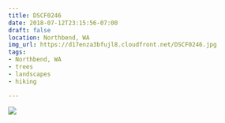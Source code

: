 ```yaml
---
title: DSCF0246
date: 2018-07-12T23:15:56-07:00
draft: false
location: Northbend, WA
img_url: https://d17enza3bfujl8.cloudfront.net/DSCF0246.jpg
tags:
- Northbend, WA
- trees
- landscapes
- hiking

---
```


![](https://d17enza3bfujl8.cloudfront.net/DSCF0246.jpg)

